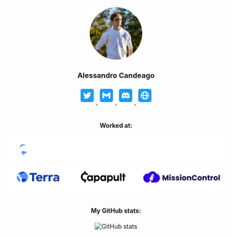 <div align="center">
    <img src="./img/profile.png" width="120" boreder>
    <h3>Alessandro Candeago</h3>
    <div align="center">
        <a href="https://twitter.com/ale_cande11">
          <img src="./img/twitter.png" alt="Twitter" width="40px" />
        </a>
        <a href="mailto:alessandro@candeago.dev">
          <img src="./img/mail.png" alt="Email" width="40px" />
        </a>
        <a href="https://discordapp.com/users/514341581554319361/">
          <img src="./img/discord.png" alt="Discord" width="40px" />
        </a>
        <a href="https://discordapp.com/users/514341581554319361/">
          <img src="./img/web.png" alt="Website" width="40px" />
        </a>
    </div>
    &nbsp;
    <h4>Worked at:</h4>
    <img src="./img/experience_black.png#gh-dark-mode-only" width="550" />
    <img src="./img/experience_white.png#gh-light-mode-only" width="550" />
      &nbsp;
    <h4>My GitHub stats:</h4>
    <img src="https://github-readme-streak-stats.herokuapp.com?user=alecande11&theme=dark&date_format=M%20j%5B%2C%20Y%5D&background=0D1116&fire=2945AE&border=5493F7&ring=5493F7&currStreakLabel=5493F7" alt="GitHub stats"/>
</div>
